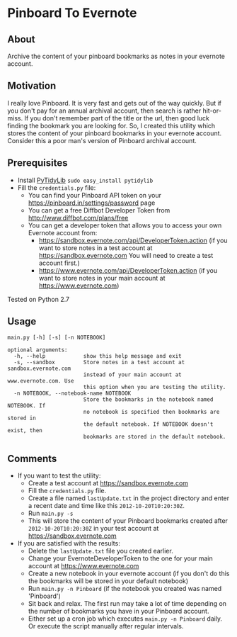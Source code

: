 Pinboard To Evernote
====================
About
-----
Archive the content of your pinboard bookmarks as notes in your evernote account.

Motivation
----------
I really love Pinboard. It is very fast and gets out of the way quickly. But if you don't pay for an annual archival account, then search is rather hit-or-miss. If you don't remember part of the title or the url, then good luck finding the bookmark you are looking for. So, I created this utility which stores the content of your pinboard bookmarks in your evernote account. Consider this a poor man's version of Pinboard archival account.

Prerequisites
-------------
* Install [PyTidyLib](http://countergram.com/open-source/pytidylib/docs/index.html) `sudo easy_install pytidylib`
* Fill the `credentials.py` file:
  * You can find your Pinboard API token on your https://pinboard.in/settings/password page
  * You can get a free Diffbot Developer Token from http://www.diffbot.com/plans/free
  * You can get a developer token that allows you to access your own Evernote account from:
      * https://sandbox.evernote.com/api/DeveloperToken.action (if you want to store notes in a test account at https://sandbox.evernote.com You will need to create a test account first.)
      * https://www.evernote.com/api/DeveloperToken.action (if you want to store notes in your main account at https://www.evernote.com)

Tested on Python 2.7

Usage
-----
```
main.py [-h] [-s] [-n NOTEBOOK]

optional arguments:
  -h, --help            show this help message and exit
  -s, --sandbox         Store notes in a test account at sandbox.evernote.com
                        instead of your main account at www.evernote.com. Use
                        this option when you are testing the utility.
  -n NOTEBOOK, --notebook-name NOTEBOOK
                        Store the bookmarks in the notebook named NOTEBOOK. If
                        no notebook is specified then bookmarks are stored in
                        the default notebook. If NOTEBOOK doesn't exist, then
                        bookmarks are stored in the default notebook.
```

Comments
--------
* If you want to test the utility:
  * Create a test account at https://sandbox.evernote.com
  * Fill the `credentials.py` file.
  * Create a file named `lastUpdate.txt` in the project directory and enter a recent date and time like this `2012-10-20T10:20:30Z`.
  * Run `main.py -s`
  * This will store the content of your Pinboard bookmarks created after `2012-10-20T10:20:30Z` in your test account at https://sandbox.evernote.com
* If you are satisfied with the results:
  * Delete the `lastUpdate.txt` file you created earlier.
  * Change your EvernoteDeveloperToken to the one for your main account at https://www.evernote.com
  * Create a new notebook in your evernote account (if you don't do this the bookmarks will be stored in your default notebook)
  * Run `main.py -n Pinboard` (if the notebook you created was named 'Pinboard')
  * Sit back and relax. The first run may take a lot of time depending on the number of bookmarks you have in your Pinboard account.
  * Either set up a cron job which executes `main.py -n Pinboard` daily. Or execute the script manually after regular intervals.
